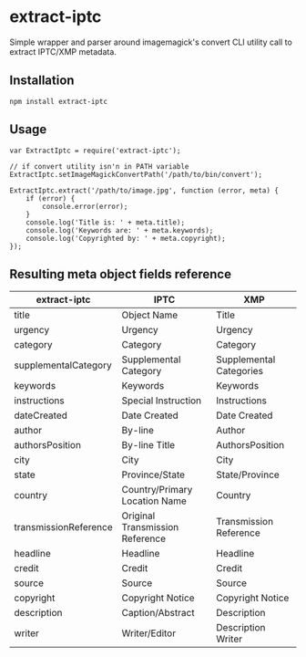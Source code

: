 # extract-iptc

Simple wrapper and parser around imagemagick's convert CLI utility call to extract IPTC/XMP metadata.

## Installation

`npm install extract-iptc`

## Usage

```
var ExtractIptc = require('extract-iptc');

// if convert utility isn'n in PATH variable
ExtractIptc.setImageMagickConvertPath('/path/to/bin/convert');

ExtractIptc.extract('/path/to/image.jpg', function (error, meta) {
    if (error) {
        console.error(error);
    }
    console.log('Title is: ' + meta.title);
    console.log('Keywords are: ' + meta.keywords);
    console.log('Copyrighted by: ' + meta.copyright);
});
```

## Resulting meta object fields reference

| extract-iptc | IPTC | XMP |
|--------------|------|-----|
| title | Object Name | Title |
| urgency | Urgency | Urgency |
| category | Category | Category |
| supplementalCategory | Supplemental Category | Supplemental Categories |
| keywords | Keywords | Keywords |
| instructions | Special Instruction | Instructions |
| dateCreated | Date Created | Date Created |
| author | By-line | Author |
| authorsPosition | By-line Title | AuthorsPosition |
| city | City | City |
| state | Province/State | State/Province |
| country | Country/Primary Location Name | Country |
| transmissionReference | Original Transmission Reference | Transmission Reference |
| headline | Headline | Headline |
| credit | Credit | Credit |
| source | Source | Source |
| copyright | Copyright Notice | Copyright Notice |
| description | Caption/Abstract | Description |
| writer | Writer/Editor | Description Writer |
